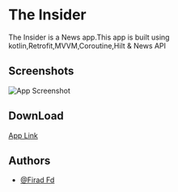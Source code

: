 # The Insider
The Insider is a  News app.This app is built using kotlin,Retrofit,MVVM,Coroutine,Hilt & News API


## Screenshots

![App Screenshot](https://firebasestorage.googleapis.com/v0/b/app-screenshot-352c0.appspot.com/o/quiz.jpg?alt=media&token=36be79d5-e1aa-436e-9818-1adcb2e374af)

## DownLoad
[App Link](https://github.com/FiradFd/The-Insider/blob/main/app/release/The%20Insider.apk)


## Authors
- [@Firad Fd](https://www.github.com/firadfd)


